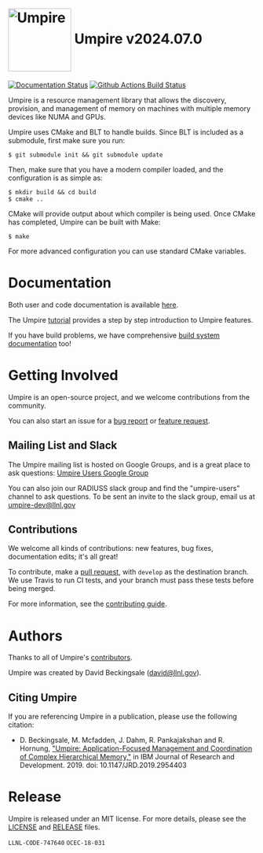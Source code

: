 # <img src="https://cdn.rawgit.com/LLNL/Umpire/develop/share/umpire/logo/umpire-logo.png" width="128" valign="middle" alt="Umpire"/>  Umpire v2024.07.0

[![Documentation Status](https://readthedocs.org/projects/umpire/badge/?version=develop)](https://umpire.readthedocs.io/en/develop/?badge=develop)
[![Github Actions Build Status](https://github.com/LLNL/Umpire/actions/workflows/build.yml/badge.svg)](https://github.com/LLNL/Umpire/actions/workflows/build.yml)

Umpire is a resource management library that allows the discovery, provision,
and management of memory on machines with multiple memory devices like NUMA and GPUs.

Umpire uses CMake and BLT to handle builds. Since BLT is included as a
submodule, first make sure you run:

    $ git submodule init && git submodule update

Then, make sure that you have a modern compiler loaded, and the configuration is as
simple as:

    $ mkdir build && cd build
    $ cmake ..

CMake will provide output about which compiler is being used. Once CMake has
completed, Umpire can be built with Make:

    $ make

For more advanced configuration you can use standard CMake variables.

# Documentation

Both user and code documentation is available [here](http://umpire.readthedocs.io/).

The Umpire [tutorial](https://umpire.readthedocs.io/en/develop/sphinx/tutorial.html) provides a step by step introduction to Umpire features.

If you have build problems, we have comprehensive [build system documentation](https://umpire.readthedocs.io/en/develop/sphinx/advanced_configuration.html) too!

# Getting Involved

Umpire is an open-source project, and we welcome contributions from the community.

You can also start an issue for a [bug report](https://github.com/LLNL/Umpire/issues/new?assignees=&labels=&projects=&template=bug_report.md) or [feature request](https://github.com/LLNL/Umpire/issues/new?assignees=&labels=&projects=&template=feature_request.md).

## Mailing List and Slack

The Umpire mailing list is hosted on Google Groups, and is a great place to ask questions:
[Umpire Users Google Group](https://groups.google.com/forum/#!forum/umpire-users)

You can also join our RADIUSS slack group and find the "umpire-users" channel to ask questions.
To be sent an invite to the slack group, email us at [umpire-dev@llnl.gov](mailto:umpire-dev@llnl.gov)

## Contributions

We welcome all kinds of contributions: new features, bug fixes, documentation edits; it's all great!

To contribute, make a [pull request](https://github.com/LLNL/Umpire/compare), with `develop` as the destination branch.
We use Travis to run CI tests, and your branch must pass these tests before being merged.

For more information, see the [contributing guide](https://github.com/LLNL/Umpire/blob/develop/CONTRIBUTING.md).

# Authors

Thanks to all of Umpire's
[contributors](https://github.com/LLNL/Umpire/graphs/contributors).

Umpire was created by David Beckingsale (david@llnl.gov).

## Citing Umpire

If you are referencing Umpire in a publication, please use the following citation:

- D. Beckingsale, M. Mcfadden, J. Dahm, R. Pankajakshan and R. Hornung, ["Umpire: Application-Focused Management and Coordination of Complex Hierarchical Memory,"](https://ieeexplore.ieee.org/document/8907404) in IBM Journal of Research and Development. 2019. doi: 10.1147/JRD.2019.2954403

# Release

Umpire is released under an MIT license. For more details, please see the
[LICENSE](./LICENSE) and [RELEASE](./RELEASE) files.

`LLNL-CODE-747640`
`OCEC-18-031`
